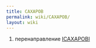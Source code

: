 ```yaml
---
title: САХАРОВ
permalink: wiki/САХАРОВ/
layout: wiki
---
```


1.  перенаправление [ICAXAPOBI](/wiki/ICAXAPOBI "wikilink")
